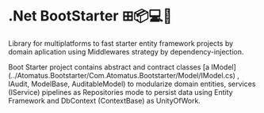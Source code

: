 # .Net BootStarter ⊞📦💻📱

<p>
  Library for multiplatforms to fast starter entity framework projects by domain aplication 
  using Middlewares strategy by dependency-injection.   
</p>

<p>
  Boot Starter project contains abstract and contract classes 
  [a IModel](../Atomatus.Bootstarter/Com.Atomatus.Bootstarter/Model/IModel.cs) 
  , IAudit, ModelBase, AuditableModel) 
  to modularize domain entities, services (IService) pipelines as Repositories mode to persist data using 
  Entity Framework and DbContext (ContextBase) as UnityOfWork.
</p>
